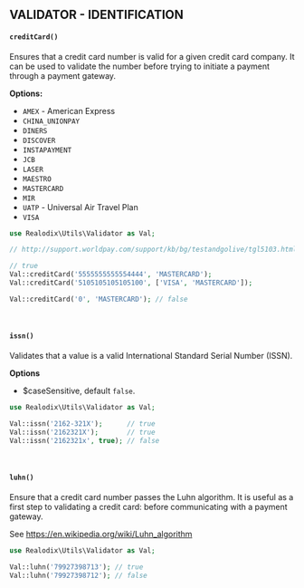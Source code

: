 VALIDATOR - IDENTIFICATION
---

#### `creditCard()`

Ensures that a credit card number is valid for a given credit card company. It can be used to validate the number before trying to initiate a payment through a payment gateway.

**Options:**
- `AMEX` - American Express
- `CHINA_UNIONPAY`
- `DINERS`
- `DISCOVER`
- `INSTAPAYMENT`
- `JCB`
- `LASER`
- `MAESTRO`
- `MASTERCARD`
- `MIR`
- `UATP` - Universal Air Travel Plan
- `VISA`

```php
use Realodix\Utils\Validator as Val;

// http://support.worldpay.com/support/kb/bg/testandgolive/tgl5103.html

// true
Val::creditCard('5555555555554444', 'MASTERCARD');
Val::creditCard('5105105105105100', ['VISA', 'MASTERCARD']);

Val::creditCard('0', 'MASTERCARD'); // false
```

<br>

#### `issn()`

Validates that a value is a valid International Standard Serial Number (ISSN).

**Options**
- $caseSensitive, default `false`.

```php
use Realodix\Utils\Validator as Val;

Val::issn('2162-321X');      // true
Val::issn('2162321X');       // true
Val::issn('2162321x', true); // false
```

<br>

#### `luhn()`

Ensure that a credit card number passes the Luhn algorithm. It is useful as a first step to validating a credit card: before communicating with a payment gateway.

See https://en.wikipedia.org/wiki/Luhn_algorithm

```php
use Realodix\Utils\Validator as Val;

Val::luhn('79927398713'); // true
Val::luhn('79927398712'); // false
```
